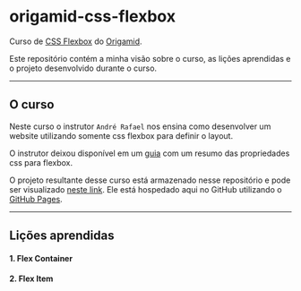 # origamid-css-flexbox

Curso de [CSS Flexbox][curso] do [Origamid][origamid].

Este repositório contém a minha visão sobre o curso, as lições aprendidas e o projeto desenvolvido durante o curso.

---

## O curso

Neste curso o instrutor `André Rafael` nos ensina como desenvolver um website utilizando somente css flexbox para definir o layout.

O instrutor deixou disponível em um [guia][guia-link] com um resumo das propriedades css para flexbox.

O projeto resultante desse curso está armazenado nesse repositório e pode ser visualizado [neste link][repo]. Ele está hospedado aqui no GitHub utilizando o [GitHub Pages][github-pages].

---

## Lições aprendidas

#### 1. Flex Container

#### 2. Flex Item

[curso]: https://www.origamid.com/grade-curso/css-flexbox
[origamid]: https://www.origamid.com
[guia-link]: https://origamid.com/projetos/flexbox-guia-completo
[github-pages]: https://pages.github.com
[repo]: https://jeffersondev.github.io/origamid-css-flexbox

